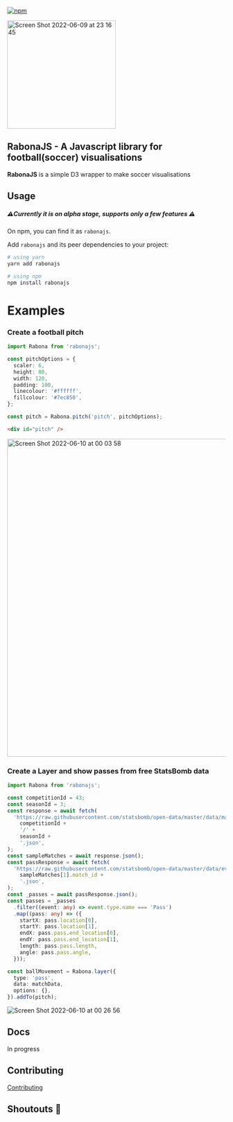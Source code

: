 [![npm](https://img.shields.io/npm/v/rabonajs)](https://www.npmjs.com/package/rabonajs)

<img width="250" alt="Screen Shot 2022-06-09 at 23 16 45" src="https://user-images.githubusercontent.com/812622/172951243-7b294967-7326-40dc-8f8d-cf194cca5510.png">

## RabonaJS - A Javascript library for football(soccer) visualisations

**RabonaJS** is a simple D3 wrapper to make soccer visualisations

## Usage

##### ⚠️Currently it is on alpha stage, supports only a few features ⚠️

On npm, you can find it as `rabonajs`.

Add `rabonajs` and its peer dependencies to your project:

```bash
# using yarn
yarn add rabonajs

# using npm
npm install rabonajs
```

# Examples

### Create a football pitch

```typescript
import Rabona from 'rabonajs';

const pitchOptions = {
  scaler: 6,
  height: 80,
  width: 120,
  padding: 100,
  linecolour: '#ffffff',
  fillcolour: '#7ec850',
};

const pitch = Rabona.pitch('pitch', pitchOptions);
```

```html
<div id="pitch" />
```

<img width="734" alt="Screen Shot 2022-06-10 at 00 03 58" src="https://user-images.githubusercontent.com/812622/172945125-be67346f-561a-4c0e-b467-ca638b3b4ae7.png">

### Create a Layer and show passes from free StatsBomb data

```typescript
import Rabona from 'rabonajs';

const competitionId = 43;
const seasonId = 3;
const response = await fetch(
  'https://raw.githubusercontent.com/statsbomb/open-data/master/data/matches/' +
    competitionId +
    '/' +
    seasonId +
    '.json',
);
const sampleMatches = await response.json();
const passResponse = await fetch(
  'https://raw.githubusercontent.com/statsbomb/open-data/master/data/events/' +
    sampleMatches[1].match_id +
    '.json',
);
const _passes = await passResponse.json();
const passes = _passes
  .filter((event: any) => event.type.name === 'Pass')
  .map((pass: any) => ({
    startX: pass.location[0],
    startY: pass.location[1],
    endX: pass.pass.end_location[0],
    endY: pass.pass.end_location[1],
    length: pass.pass.length,
    angle: pass.pass.angle,
  }));

const ballMovement = Rabona.layer({
  type: 'pass',
  data: matchData,
  options: {},
}).addTo(pitch);
```

![Screen Shot 2022-06-10 at 00 26 56](https://user-images.githubusercontent.com/812622/172948262-225d96d9-5006-4872-9b22-ebfb9ba7d9b5.png)

## Docs

In progress

## Contributing

[Contributing](CONTRIBUTING.md)

## Shoutouts 🙏
